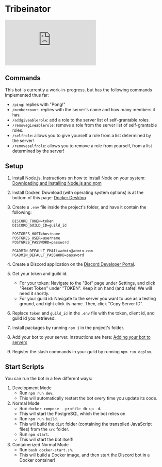 # Tribeinator
[![discord.js](https://img.shields.io/github/package-json/dependency-version/KevinNovak/Discord-Bot-TypeScript-Template/discord.js)](https://discord.js.org/)

## Commands

This bot is currently a work-in-progress, but has the following commands implemented thus far:

- `/ping`: replies with "Pong!"
- `/membercount`: replies with the server's name and how many members it has.
- `/addgiveablerole`: add a role to the server list of self-grantable roles.
- `/removegiveablerole`: remove a role from the server list of self-grantable roles.
- `/selfrole`: allows you to give yourself a role from a list determined by the server!
- `/removeselfrole`: allows you to remove a role from yourself, from a list determined by the server!

## Setup
1. Install Node.js. Instructions on how to install Node on your system: [Downloading and Installing Node.js and npm](https://docs.npmjs.com/downloading-and-installing-node-js-and-npm)
2. Install Docker. Download (with operating system options) is at the bottom of this page: [Docker Desktop](https://docs.docker.com/desktop/)
3. Create a `.env` file inside the project's folder, and have it contain the following:

    ```
    DISCORD_TOKEN=token
    DISCORD_GUILD_ID=guild_id

    POSTGRES_HOST=hostname
    POSTGRES_USER=username
    POSTGRES_PASSWORD=password

    PGADMIN_DEFAULT_EMAIL=admin@admin.com
    PGADMIN_DEFAULT_PASSWORD=password
    ```
4. Create a Discord application on the [Discord Developer Portal](https://discord.com/developers/applications/).
5. Get your token and guild id.
    - For your token: Navigate to the "Bot" page under Settings, and click "Reset Token" under "TOKEN". Keep it on hand (and safe)! We will need it shortly.
    - For your guild id: Navigate to the server you want to use as a testing ground, and right click its name. Then, click "Copy Server ID".
6. Replace `token` and `guild_id` in the `.env` file with the token, client id, and guild id you retrieved.
7. Install packages by running `npm i` in the project's folder.
8. Add your bot to your server. Instructions are here: [Adding your bot to servers](https://discordjs.guide/preparations/adding-your-bot-to-servers.html)
9. Register the slash commands in your guild by running `npm run deploy`.

## Start Scripts

You can run the bot in a few different ways:

1. Development Mode
    - Run `npm run dev`.
    - This will automatically restart the bot every time you update its code.
2. Normal Mode
    - Run `docker compose --profile db up -d`.
    - This will start the PostgreSQL which the bot relies on.
    - Run `npm run build`.
    - This will build the `dist` folder (containing the transpiled JavaScript files) from the `src` folder.
    - Run `npm start`.
    - This will start the bot itself!
3. Containerized Normal Mode
    - Run `bash docker-start.sh`.
    - This will build a Docker image, and then start the Discord bot in a Docker container!
